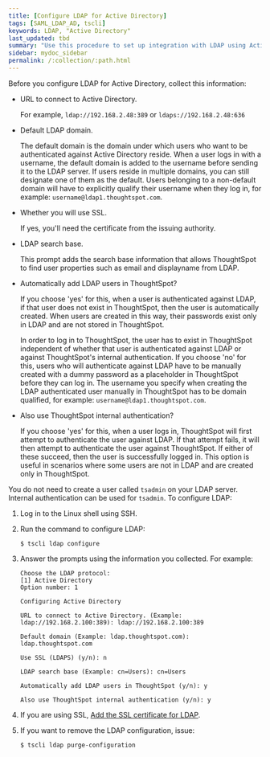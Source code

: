 ```yaml
---
title: [Configure LDAP for Active Directory]
tags: [SAML_LDAP_AD, tscli]
keywords: LDAP, "Active Directory"
last_updated: tbd
summary: "Use this procedure to set up integration with LDAP using Active Directory."
sidebar: mydoc_sidebar
permalink: /:collection/:path.html
---
```

Before you configure LDAP for Active Directory, collect this information:

-   URL to connect to Active Directory.

    For example, `ldap://192.168.2.48:389` or `ldaps://192.168.2.48:636`

-   Default LDAP domain.

    The default domain is the domain under which users who want to be authenticated against Active Directory reside. When a user logs in with a username, the default domain is added to the username before sending it to the LDAP server. If users reside in multiple domains, you can still designate one of them as the default. Users belonging to a non-default domain will have to explicitly qualify their username when they log in, for example: `username@ldap1.thoughtspot.com`.

-   Whether you will use SSL.

    If yes, you'll need the certificate from the issuing authority.

-   LDAP search base.

    This prompt adds the search base information that allows ThoughtSpot to find user properties such as email and displayname from LDAP.

-   Automatically add LDAP users in ThoughtSpot?

    If you choose 'yes' for this, when a user is authenticated against LDAP, if that user does not exist in ThoughtSpot, then the user is automatically created. When users are created in this way, their passwords exist only in LDAP and are not stored in ThoughtSpot.

    In order to log in to ThoughtSpot, the user has to exist in ThoughtSpot independent of whether that user is authenticated against LDAP or against ThoughtSpot's internal authentication. If you choose 'no' for this, users who will authenticate against LDAP have to be manually created with a dummy password as a placeholder in ThoughtSpot before they can log in. The username you specify when creating the LDAP authenticated user manually in ThoughtSpot has to be domain qualified, for example: `username@ldap1.thoughtspot.com`.

-   Also use ThoughtSpot internal authentication?

    If you choose 'yes' for this, when a user logs in, ThoughtSpot will first attempt to authenticate the user against LDAP. If that attempt fails, it will then attempt to authenticate the user against ThoughtSpot. If either of these succeed, then the user is successfully logged in. This option is useful in scenarios where some users are not in LDAP and are created only in ThoughtSpot.


You do not need to create a user called `tsadmin` on your LDAP server. Internal authentication can be used for `tsadmin`. To configure LDAP:

1. Log in to the Linux shell using SSH.
2. Run the command to configure LDAP:

    ```
    $ tscli ldap configure
    ```

3. Answer the prompts using the information you collected. For example:

    ```
    Choose the LDAP protocol:
    [1] Active Directory
    Option number: 1

    Configuring Active Directory

    URL to connect to Active Directory. (Example: ldap://192.168.2.100:389): ldap://192.168.2.100:389

    Default domain (Example: ldap.thoughtspot.com): ldap.thoughtspot.com

    Use SSL (LDAPS) (y/n): n

    LDAP search base (Example: cn=Users): cn=Users

    Automatically add LDAP users in ThoughtSpot (y/n): y

    Also use ThoughtSpot internal authentication (y/n): y
    ```

4. If you are using SSL, [Add the SSL certificate for LDAP](add-SSL-for-LDAP.html#).
5. If you want to remove the LDAP configuration, issue:

    ```
    $ tscli ldap purge-configuration
    ```
